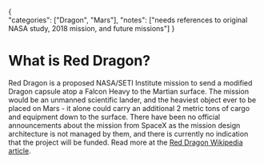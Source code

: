 {    
    "categories": ["Dragon", "Mars"],
    "notes": ["needs references to original NASA study, 2018 mission, and future missions"]
}

# What is Red Dragon?

Red Dragon is a proposed NASA/SETI Institute mission to send a modified Dragon capsule atop a Falcon Heavy to the Martian surface. The mission would be an unmanned scientific lander, and the heaviest object ever to be placed on Mars - it alone could carry an additional 2 metric tons of cargo and equipment down to the surface. There have been no official announcements about the mission from SpaceX as the mission design architecture is not managed by them, and there is currently no indication that the project will be funded. Read more at the [Red Dragon Wikipedia article](http://en.wikipedia.org/wiki/Red_Dragon_%28spacecraft%29).
